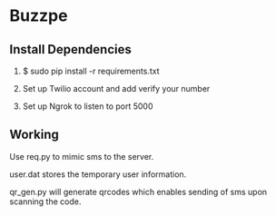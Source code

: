 # Buzzpe

## Install Dependencies

1. $ sudo pip install -r requirements.txt

2. Set up Twilio account and add verify your number

3. Set up Ngrok to listen to port 5000

## Working

Use req.py to mimic sms to the server.

user.dat stores the temporary user information.

qr_gen.py will generate qrcodes which enables sending of sms upon scanning the code.